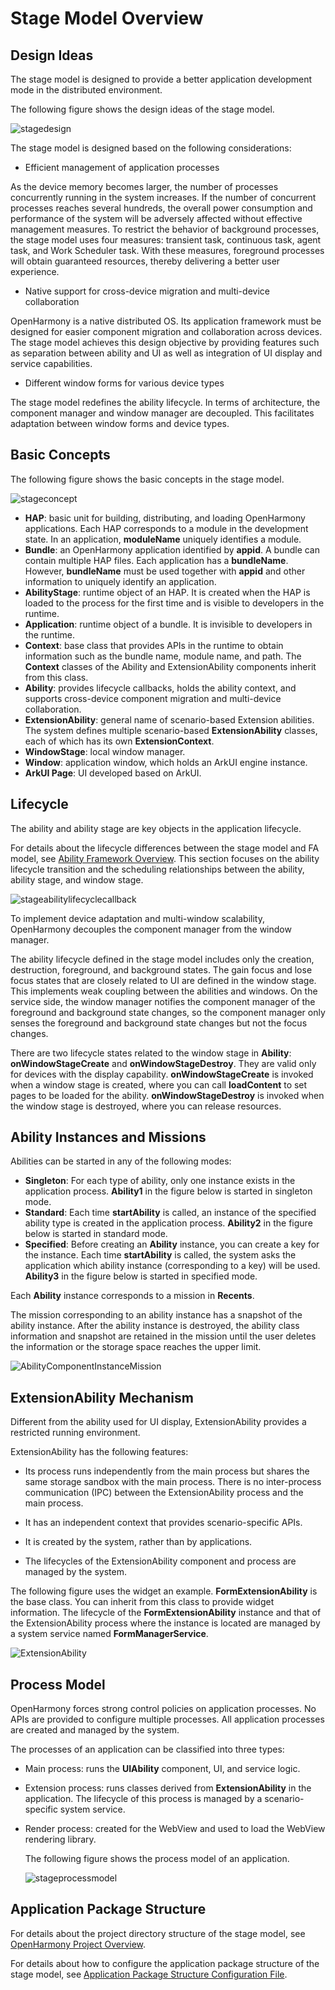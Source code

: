 # Stage Model Overview

## Design Ideas

The stage model is designed to provide a better application development mode in the distributed environment.

The following figure shows the design ideas of the stage model.

![stagedesign](figures/stagedesign.png)

The stage model is designed based on the following considerations:

- Efficient management of application processes

As the device memory becomes larger, the number of processes concurrently running in the system increases. If the number of concurrent processes reaches several hundreds, the overall power consumption and performance of the system will be adversely affected without effective management measures. To restrict the behavior of background processes, the stage model uses four measures: transient task, continuous task, agent task, and Work Scheduler task. With these measures, foreground processes will obtain guaranteed resources, thereby delivering a better user experience.

- Native support for cross-device migration and multi-device collaboration

OpenHarmony is a native distributed OS. Its application framework must be designed for easier component migration and collaboration across devices. The stage model achieves this design objective by providing features such as separation between ability and UI as well as integration of UI display and service capabilities.

- Different window forms for various device types

The stage model redefines the ability lifecycle. In terms of architecture, the component manager and window manager are decoupled. This facilitates adaptation between window forms and device types.

## Basic Concepts

The following figure shows the basic concepts in the stage model.

![stageconcept](figures/stageconcept.png)

-  **HAP**: basic unit for building, distributing, and loading OpenHarmony applications. Each HAP corresponds to a module in the development state. In an application, **moduleName** uniquely identifies a module.
-  **Bundle**: an OpenHarmony application identified by **appid**. A bundle can contain multiple HAP files. Each application has a **bundleName**. However, **bundleName** must be used together with **appid** and other information to uniquely identify an application.
-  **AbilityStage**: runtime object of an HAP. It is created when the HAP is loaded to the process for the first time and is visible to developers in the runtime.
-  **Application**: runtime object of a bundle. It is invisible to developers in the runtime.
-  **Context**: base class that provides APIs in the runtime to obtain information such as the bundle name, module name, and path. The **Context** classes of the Ability and ExtensionAbility components inherit from this class.
-  **Ability**: provides lifecycle callbacks, holds the ability context, and supports cross-device component migration and multi-device collaboration.
-  **ExtensionAbility**: general name of scenario-based Extension abilities. The system defines multiple scenario-based **ExtensionAbility** classes, each of which has its own **ExtensionContext**.
-  **WindowStage**: local window manager.
-  **Window**: application window, which holds an ArkUI engine instance.
-  **ArkUI Page**: UI developed based on ArkUI.


## Lifecycle

The ability and ability stage are key objects in the application lifecycle.

For details about the lifecycle differences between the stage model and FA model, see [Ability Framework Overview](ability-brief.md). This section focuses on the ability lifecycle transition and the scheduling relationships between the ability, ability stage, and window stage.

![stageabilitylifecyclecallback](figures/stageabilitylifecyclecallback.png)

To implement device adaptation and multi-window scalability, OpenHarmony decouples the component manager from the window manager.

The ability lifecycle defined in the stage model includes only the creation, destruction, foreground, and background states. The gain focus and lose focus states that are closely related to UI are defined in the window stage. This implements weak coupling between the abilities and windows. On the service side, the window manager notifies the component manager of the foreground and background state changes, so the component manager only senses the foreground and background state changes but not the focus changes.

There are two lifecycle states related to the window stage in **Ability**: **onWindowStageCreate** and **onWindowStageDestroy**. They are valid only for devices with the display capability. **onWindowStageCreate** is invoked when a window stage is created, where you can call **loadContent** to set pages to be loaded for the ability. **onWindowStageDestroy** is invoked when the window stage is destroyed, where you can release resources.


## Ability Instances and Missions

Abilities can be started in any of the following modes:

* **Singleton**: For each type of ability, only one instance exists in the application process. **Ability1** in the figure below is started in singleton mode.
* **Standard**: Each time **startAbility** is called, an instance of the specified ability type is created in the application process. **Ability2** in the figure below is started in standard mode.
* **Specified**: Before creating an **Ability** instance, you can create a key for the instance. Each time **startAbility** is called, the system asks the application which ability instance (corresponding to a key) will be used. **Ability3** in the figure below is started in specified mode.

Each **Ability** instance corresponds to a mission in **Recents**.

The mission corresponding to an ability instance has a snapshot of the ability instance. After the ability instance is destroyed, the ability class information and snapshot are retained in the mission until the user deletes the information or the storage space reaches the upper limit.

 ![AbilityComponentInstanceMission](figures/AbilityComponentInstanceMission.png)

## ExtensionAbility Mechanism

Different from the ability used for UI display, ExtensionAbility provides a restricted running environment.

ExtensionAbility has the following features:

- Its process runs independently from the main process but shares the same storage sandbox with the main process. There is no inter-process communication (IPC) between the ExtensionAbility process and the main process.

- It has an independent context that provides scenario-specific APIs.

- It is created by the system, rather than by applications.

- The lifecycles of the ExtensionAbility component and process are managed by the system.

The following figure uses the widget an example. **FormExtensionAbility** is the base class. You can inherit from this class to provide widget information. The lifecycle of the **FormExtensionAbility** instance and that of the ExtensionAbility process where the instance is located are managed by a system service named **FormManagerService**.

![ExtensionAbility](figures/ExtensionAbility.png)

## Process Model

OpenHarmony forces strong control policies on application processes. No APIs are provided to configure multiple processes. All application processes are created and managed by the system.

The processes of an application can be classified into three types:

- Main process: runs the **UIAbility** component, UI, and service logic.

- Extension process: runs classes derived from **ExtensionAbility** in the application. The lifecycle of this process is managed by a scenario-specific system service.

- Render process: created for the WebView and used to load the WebView rendering library.

  The following figure shows the process model of an application.

  ![stageprocessmodel](figures/stageprocessmodel.png)



## Application Package Structure

For details about the project directory structure of the stage model, see [OpenHarmony Project Overview](https://developer.harmonyos.com/en/docs/documentation/doc-guides/ohos-project-overview-0000001218440650#section56487581904).

For details about how to configure the application package structure of the stage model, see [Application Package Structure Configuration File](../quick-start/application-configuration-file-overview-stage.md).


